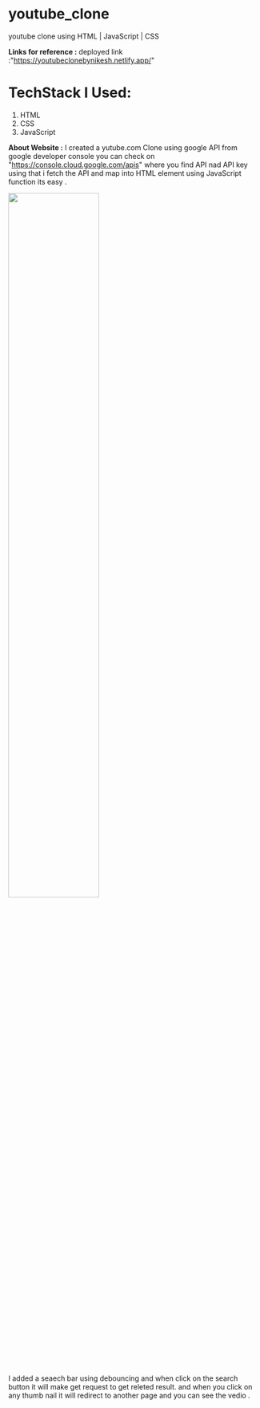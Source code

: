 # youtube_clone
youtube clone using HTML | JavaScript | CSS

**Links for reference :**
deployed link :"https://youtubeclonebynikesh.netlify.app/"






# TechStack I Used:
1. HTML
2. CSS
3. JavaScript






**About Website :**
I created a yutube.com Clone using google API from google developer console you can check on "https://console.cloud.google.com/apis" 
 where you find API nad API key using that i fetch the API and map into HTML element using JavaScript function its easy .
 

<img src="https://i.ibb.co/hyBsLLr/Screenshot-386.png" width="60%"/>

 I added a seaech bar using  debouncing  and when click on the search button it will make get request to get releted result.
 and when you click on any thumb nail it will redirect to another page and you can see the vedio .
 
 




